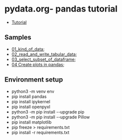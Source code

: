 # pydata.org- pandas tutorial

- [Tutorial](https://pandas.pydata.org/docs/getting_started/intro_tutorials)

## Samples

- [01_kind_of_data](01_kind_of_data.ipynb);
- [02_read_and_write_tabular_data](02_read_and_write_tabular_data.ipynb);
- [03_select_subset_of_dataframe](03_select_subset_of_dataframe.ipynb);
- [04 Create plots in pandas](04_create_plots.ipynb);

## Environment setup

- python3 -m venv env
- pip install pandas
- pip install ipykernel
- pip install openpyxl
- python3 -m pip install --upgrade pip
- python3 -m pip install --upgrade Pillow
- pip install matplotlib
- pip freeze > requirements.txt
- pip install -r requirements.txt
